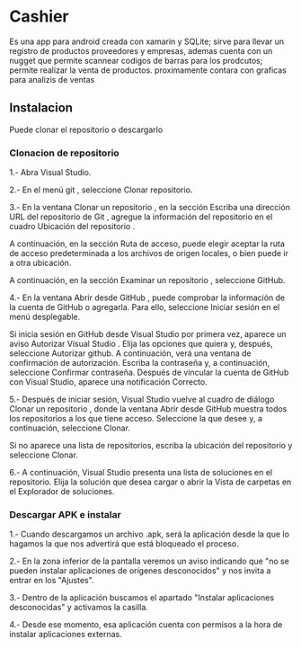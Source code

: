 # Cashier
Es una app para android creada con xamarin y SQLite; sirve para llevar un registro de productos proveedores y empresas, ademas cuenta con un nugget que permite scannear codigos de barras para los prodcutos; permite realizar la venta de productos. proximamente contara con graficas para analizis de ventas

## Instalacion ##
Puede clonar el repositorio o descargarlo
### Clonacion de repositorio ### 

1.- Abra Visual Studio.

2.- En el menú git , seleccione Clonar repositorio.

3.- En la ventana Clonar un repositorio , en la sección Escriba una dirección URL del repositorio de Git , agregue la información del repositorio en el cuadro Ubicación del repositorio .

A continuación, en la sección Ruta de acceso, puede elegir aceptar la ruta de acceso predeterminada a los archivos de origen locales, o bien puede ir a otra ubicación.

A continuación, en la sección Examinar un repositorio , seleccione GitHub.

4.- En la ventana Abrir desde GitHub , puede comprobar la información de la cuenta de GitHub o agregarla. Para ello, seleccione Iniciar sesión en el menú desplegable.

Si inicia sesión en GitHub desde Visual Studio por primera vez, aparece un aviso Autorizar Visual Studio . Elija las opciones que quiera y, después, seleccione Autorizar github.
A continuación, verá una ventana de confirmación de autorización. Escriba la contraseña y, a continuación, seleccione Confirmar contraseña.
Después de vincular la cuenta de GitHub con Visual Studio, aparece una notificación Correcto.

5.- Después de iniciar sesión, Visual Studio vuelve al cuadro de diálogo Clonar un repositorio , donde la ventana Abrir desde GitHub muestra todos los repositorios a los que tiene acceso. Seleccione la que desee y, a continuación, seleccione Clonar.

Si no aparece una lista de repositorios, escriba la ubicación del repositorio y seleccione Clonar.

6.- A continuación, Visual Studio presenta una lista de soluciones en el repositorio. Elija la solución que desea cargar o abrir la Vista de carpetas en el Explorador de soluciones.

### Descargar APK e instalar ###

1.- Cuando descargamos un archivo .apk, será la aplicación desde la que lo hagamos la que nos advertirá que está bloqueado el proceso.

2.- En la zona inferior de la pantalla veremos un aviso indicando que "no se pueden instalar aplicaciones de orígenes desconocidos" y nos invita a entrar en los "Ajustes".

3.- Dentro de la aplicación buscamos el apartado "Instalar aplicaciones desconocidas" y activamos la casilla.

4.- Desde ese momento, esa aplicación cuenta con permisos a la hora de instalar aplicaciones externas.

